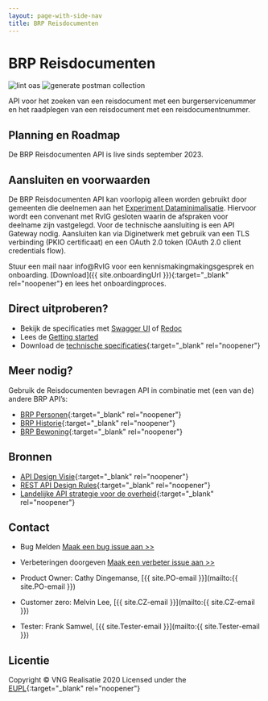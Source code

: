 ```yaml
---
layout: page-with-side-nav
title: BRP Reisdocumenten
---
```


# BRP Reisdocumenten

![lint oas](https://github.com/BRP-API/Haal-Centraal-Reisdocumenten-bevragen/workflows/lint-oas/badge.svg)
![generate postman collection](https://github.com/BRP-API/Haal-Centraal-Reisdocumenten-bevragen/workflows/generate-postman-collection/badge.svg)

API voor het zoeken van een reisdocument met een burgerservicenummer en het raadplegen van een reisdocument met een reisdocumentnummer. 

## Planning en Roadmap
De BRP Reisdocumenten API is live sinds september 2023. 

## Aansluiten en voorwaarden
De BRP Reisdocumenten API kan voorlopig alleen worden gebruikt door gemeenten die deelnemen aan het [Experiment Dataminimalisatie](https://www.rijksoverheid.nl/documenten/besluiten/2023/08/28/experimentbesluit-brp-dataminimalisatie-amvb-nvt-versie-voorhang). Hiervoor wordt een convenant met RvIG gesloten waarin de afspraken voor deelname zijn vastgelegd. Voor de technische aansluiting is een API Gateway nodig. Aansluiten kan via Diginetwerk met gebruik van een TLS verbinding (PKIO certificaat) en een OAuth 2.0 token (OAuth 2.0 client credentials flow).

Stuur een mail naar info@RvIG voor een kennismakingmakingsgesprek en onboarding. [Download]({{ site.onboardingUrl }}){:target="_blank" rel="noopener"} en lees het onboardingproces.

## Direct uitproberen?
* Bekijk de specificaties met [Swagger UI](swagger-ui) of [Redoc](redoc)
* Lees de [Getting started](getting-started)
* Download de [technische specificaties](https://github.com/BRP-API/Haal-Centraal-Reisdocumenten-bevragen/blob/master/specificatie/genereervariant/openapi.yaml){:target="_blank" rel="noopener"}

## Meer nodig? 
Gebruik de Reisdocumenten bevragen API in combinatie met (een van de) andere BRP API’s:

* [BRP Personen](https://BRP-API.github.io/Haal-Centraal-BRP-bevragen){:target="_blank" rel="noopener"}
* [BRP Historie](https://BRP-API.github.io/Haal-Centraal-BRP-historie-bevragen){:target="_blank" rel="noopener"}
* [BRP Bewoning](https://BRP-API.github.io/Haal-Centraal-BRP-bewoning){:target="_blank" rel="noopener"}

## Bronnen

* [API Design Visie](https://github.com/Geonovum/KP-APIs/blob/master/overleggen/Werkgroep%20API%20design%20visie/API%20Design%20Visie.md){:target="_blank" rel="noopener"}
* [REST API Design Rules](https://docs.geostandaarden.nl/api/API-Designrules/){:target="_blank" rel="noopener"}
* [Landelijke API strategie voor de overheid](https://geonovum.github.io/KP-APIs/){:target="_blank" rel="noopener"}

## Contact

* Bug Melden
  [Maak een bug issue aan >>](https://github.com/BRP-API/Haal-Centraal-Reisdocumenten-bevragen/issues/new?assignees=&labels=bug&template=bug_report.md&title=)
* Verbeteringen doorgeven
  [Maak een verbeter issue aan >>](https://github.com/BRP-API/Haal-Centraal-Reisdocumenten-bevragen/issues/new?assignees=&labels=enhancement&template=enhancement.md&title=)

* Product Owner: Cathy Dingemanse, [{{ site.PO-email }}](mailto:{{ site.PO-email }})
* Customer zero: Melvin Lee, [{{ site.CZ-email }}](mailto:{{ site.CZ-email }})
* Tester: Frank Samwel, [{{ site.Tester-email }}](mailto:{{ site.Tester-email }})

## Licentie

Copyright &copy; VNG Realisatie 2020
Licensed under the [EUPL](https://github.com/BRP-API/Haal-Centraal-Reisdocumenten-bevragen/blob/master/LICENCE.md){:target="_blank" rel="noopener"}
